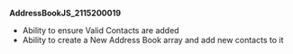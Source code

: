 **AddressBookJS_2115200019** 
- Ability to ensure Valid Contacts are added
- Ability to create a New Address Book array and add new contacts to it
